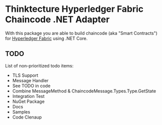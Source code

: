 # Thinktecture Hyperledger Fabric Chaincode .NET Adapter

With this package you are able to build chaincode (aka "Smart Contracts") for [Hyperledger Fabric](https://hyperledger.org/projects/fabric) using .NET Core. 

## TODO

List of non-prioritized todo items:

- TLS Support
- Message Handler
- See TODO in code
- Combine MessageMethod & ChaincodeMessage.Types.Type.GetState
- Integration Test
- NuGet Package
- Docs
- Samples
- Code Clenaup
